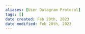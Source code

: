 ```yaml
---
aliases: [User Datagram Protocol]
tags: []
date created: Feb 20th, 2023
date modified: Feb 20th, 2023
---
```

